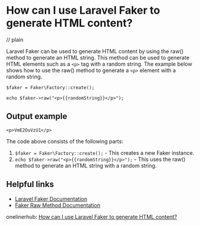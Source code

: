 # How can I use Laravel Faker to generate HTML content?
// plain

Laravel Faker can be used to generate HTML content by using the raw() method to generate an HTML string. This method can be used to generate HTML elements such as a `<p>` tag with a random string. The example below shows how to use the raw() method to generate a `<p>` element with a random string.

```
$faker = Faker\Factory::create();

echo $faker->raw("<p>{{randomString}}</p>");
```

## Output example

```
<p>VmE2OuVzU1</p>
```

The code above consists of the following parts:
1. `$faker = Faker\Factory::create();` - This creates a new Faker instance.
2. `echo $faker->raw("<p>{{randomString}}</p>");` - This uses the raw() method to generate an HTML string with a random string.

## Helpful links
- [Laravel Faker Documentation](https://github.com/fzaninotto/Faker#formatters)
- [Faker Raw Method Documentation](https://github.com/fzaninotto/Faker#raw-formatters)

onelinerhub: [How can I use Laravel Faker to generate HTML content?](https://onelinerhub.com/php-faker/how-can-i-use-laravel-faker-to-generate-html-content)